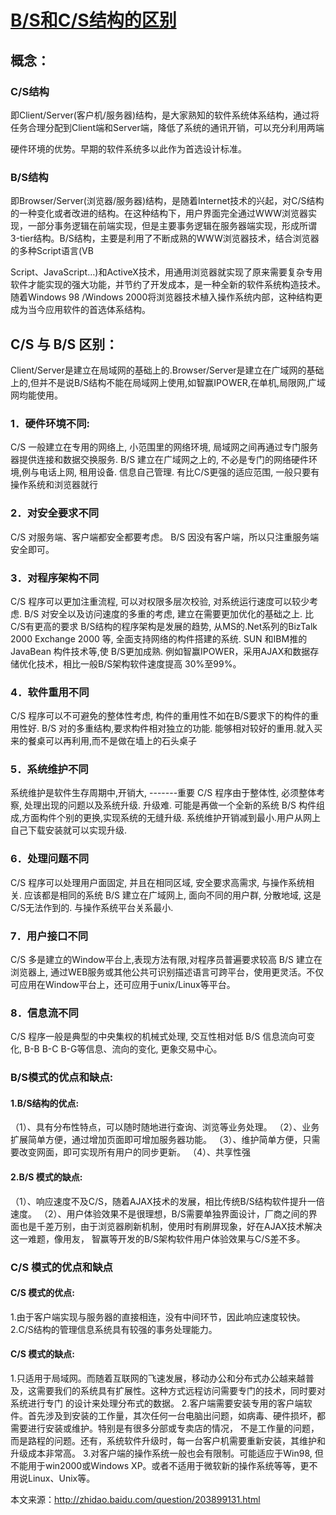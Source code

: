 # [B/S和C/S结构的区别](http://www.cnblogs.com/groler/articles/2116905.html)

## 概念：

### C/S结构

即Client/Server(客户机/服务器)结构，是大家熟知的软件系统体系结构，通过将任务合理分配到Client端和Server端，降低了系统的通讯开销，可以充分利用两端

硬件环境的优势。早期的软件系统多以此作为首选设计标准。 

### B/S结构

即Browser/Server(浏览器/服务器)结构，是随着Internet技术的兴起，对C/S结构的一种变化或者改进的结构。在这种结构下，用户界面完全通过WWW浏览器实现，一部分事务逻辑在前端实现，但是主要事务逻辑在服务器端实现，形成所谓3-tier结构。B/S结构，主要是利用了不断成熟的WWW浏览器技术，结合浏览器的多种Script语言(VB

Script、JavaScript…)和ActiveX技术，用通用浏览器就实现了原来需要复杂专用软件才能实现的强大功能，并节约了开发成本，是一种全新的软件系统构造技术。随着Windows 98
/Windows 2000将浏览器技术植入操作系统内部，这种结构更成为当今应用软件的首选体系结构。

## C/S 与 B/S 区别：

Client/Server是建立在局域网的基础上的.Browser/Server是建立在广域网的基础上的,但并不是说B/S结构不能在局域网上使用,如智赢IPOWER,在单机,局限网,广域网均能使用。

### 1．硬件环境不同: 

C/S 一般建立在专用的网络上, 小范围里的网络环境, 局域网之间再通过专门服务器提供连接和数据交换服务. 
B/S 建立在广域网之上的, 不必是专门的网络硬件环境,例与电话上网, 租用设备. 信息自己管理. 有比C/S更强的适应范围, 一般只要有操作系统和浏览器就行 

### 2．对安全要求不同 

C/S 对服务端、客户端都安全都要考虑。
B/S 因没有客户端，所以只注重服务端安全即可。

### 3．对程序架构不同 

C/S 程序可以更加注重流程, 可以对权限多层次校验, 对系统运行速度可以较少考虑. 
B/S 对安全以及访问速度的多重的考虑, 建立在需要更加优化的基础之上. 比C/S有更高的要求 B/S结构的程序架构是发展的趋势, 从MS的.Net系列的BizTalk 2000 Exchange 2000
等, 全面支持网络的构件搭建的系统. SUN 和IBM推的JavaBean 构件技术等,使 B/S更加成熟. 例如智赢IPOWER，采用AJAX和数据存储优化技术，相比一般B/S架构软件速度提高
30%至99%。

### 4．软件重用不同 

C/S 程序可以不可避免的整体性考虑, 构件的重用性不如在B/S要求下的构件的重用性好. 
B/S 对的多重结构,要求构件相对独立的功能. 能够相对较好的重用.就入买来的餐桌可以再利用,而不是做在墙上的石头桌子 

### 5．系统维护不同 

系统维护是软件生存周期中,开销大, -------重要 
C/S 程序由于整体性, 必须整体考察, 处理出现的问题以及系统升级. 升级难. 可能是再做一个全新的系统 
B/S 构件组成,方面构件个别的更换,实现系统的无缝升级. 系统维护开销减到最小.用户从网上自己下载安装就可以实现升级. 

### 6．处理问题不同 

C/S 程序可以处理用户面固定, 并且在相同区域, 安全要求高需求, 与操作系统相关. 应该都是相同的系统 
B/S 建立在广域网上, 面向不同的用户群, 分散地域, 这是C/S无法作到的. 与操作系统平台关系最小. 

### 7．用户接口不同 

C/S 多是建立的Window平台上,表现方法有限,对程序员普遍要求较高 
B/S 建立在浏览器上, 通过WEB服务或其他公共可识别描述语言可跨平台，使用更灵活。不仅可应用在Window平台上，还可应用于unix/Linux等平台。

### 8．信息流不同 

C/S 程序一般是典型的中央集权的机械式处理, 交互性相对低 
B/S 信息流向可变化, B-B B-C B-G等信息、流向的变化, 更象交易中心。

### B/S模式的优点和缺点:

#### 1.B/S结构的优点:

  （1）、具有分布性特点，可以随时随地进行查询、浏览等业务处理。 
  （2）、业务扩展简单方便，通过增加页面即可增加服务器功能。 
  （3）、维护简单方便，只需要改变网面，即可实现所有用户的同步更新。 
  （4）、共享性强

####   2.B/S 模式的缺点:

  （1）、响应速度不及C/S，随着AJAX技术的发展，相比传统B/S结构软件提升一倍速度。 
  （2）、用户体验效果不是很理想，B/S需要单独界面设计，厂商之间的界面也是千差万别，由于浏览器刷新机制，使用时有刷屏现象，好在AJAX技术解决这一难题，像用友，
智赢等开发的B/S架构软件用户体验效果与C/S差不多。

### C/S 模式的优点和缺点 

#### C/S 模式的优点:

1.由于客户端实现与服务器的直接相连，没有中间环节，因此响应速度较快。 
2.C/S结构的管理信息系统具有较强的事务处理能力。

####  C/S 模式的缺点: 

1.只适用于局域网。而随着互联网的飞速发展，移动办公和分布式办公越来越普及，这需要我们的系统具有扩展性。这种方式远程访问需要专门的技术，同时要对系统进行专门
的设计来处理分布式的数据。
2.客户端需要安装专用的客户端软件。首先涉及到安装的工作量，其次任何一台电脑出问题，如病毒、硬件损坏，都需要进行安装或维护。特别是有很多分部或专卖店的情况，
不是工作量的问题，而是路程的问题。还有，系统软件升级时，每一台客户机需要重新安装，其维护和升级成本非常高。
3.对客户端的操作系统一般也会有限制。可能适应于Win98, 但不能用于win2000或Windows XP。或者不适用于微软新的操作系统等等，更不用说Linux、Unix等。

本文来源：http://zhidao.baidu.com/question/203899131.html